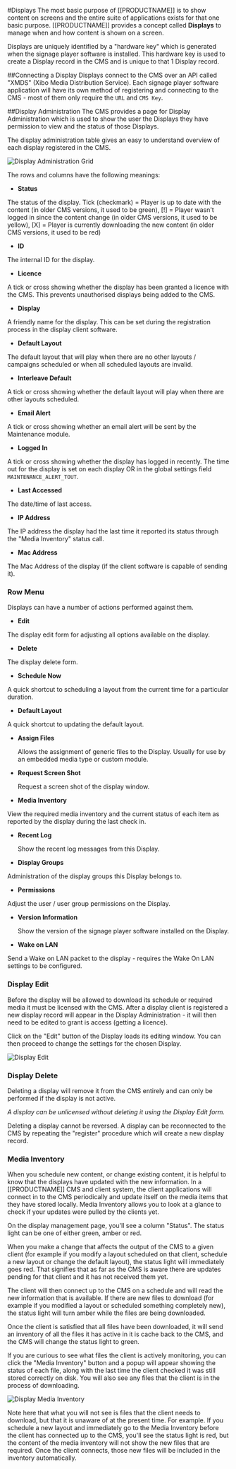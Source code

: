 <!--toc=displays-->
#Displays
The most basic purpose of [[PRODUCTNAME]] is to show content on screens and the entire suite of applications exists for that one basic purpose. [[PRODUCTNAME]] provides a concept called **Displays** to manage when and how content is shown on a screen.

Displays are uniquely identified by a "hardware key" which is generated when the signage player software is installed. This hardware key is used to create a Display record in the CMS and is unique to that 1 Display record.

##Connecting a Display
Displays connect to the CMS over an API called "XMDS" (Xibo Media Distribution Service). Each signage player software application will have its own method of registering and connecting to the CMS - most of them only require the `URL` and `CMS Key`.

##Display Administration
The CMS provides a page for Display Administration which is used to show the user the Displays they have permission to view and the status of those Displays.

The display administration table gives an easy to understand overview of each display registered in the CMS. 

![Display Administration Grid](img/displays_administration.png)

The rows and columns have the following meanings:

- **Status**

 The status of the display. 
 Tick (checkmark) = Player is up to date with the content (in older CMS versions, it used to be green), 
 [!] = Player wasn't logged in since the content change (in older CMS versions, it used to be yellow),
 [X] = Player is currently downloading the new content (in older CMS versions, it used to be red)

- **ID**

 The internal ID for the display.

- **Licence**

 A tick or cross showing whether the display has been granted a licence with the CMS. This prevents unauthorised displays being added to the CMS.

- **Display**

 A friendly name for the display. This can be set during the registration process in the display client software.

- **Default Layout**

 The default layout that will play when there are no other layouts / campaigns scheduled or when all scheduled layouts are invalid.

- **Interleave Default**

 A tick or cross showing whether the default layout will play when there are other layouts scheduled.

- **Email Alert**

 A tick or cross showing whether an email alert will be sent by the Maintenance module.

- **Logged In**

 A tick or cross showing whether the display has logged in recently. The time out for the display is set on each display OR in the global settings field `MAINTENANCE_ALERT_TOUT`.

- **Last Accessed**

 The date/time of last access.

- **IP Address**

 The IP address the display had the last time it reported its status through the "Media Inventory" status call.

- **Mac Address**

 The Mac Address of the display (if the client software is capable of sending it).

### Row Menu
Displays can have a number of actions performed against them.

- **Edit**

 The display edit form for adjusting all options available on the display.

- **Delete**

 The display delete form.

- **Schedule Now**

 A quick shortcut to scheduling a layout from the current time for a particular duration.

- **Default Layout**

 A quick shortcut to updating the default layout.

- **Assign Files**

    Allows the assignment of generic files to the Display. Usually for use by an embedded media type or custom module.

- **Request Screen Shot**
    
    Request a screen shot of the display window.

- **Media Inventory**

 View the required media inventory and the current status of each item as reported by the display during the last check in.

- **Recent Log**

    Show the recent log messages from this Display.

- **Display Groups**

 Administration of the display groups this Display belongs to.

- **Permissions**

 Adjust the user / user group permissions on the Display.

- **Version Information**

    Show the version of the signage player software installed on the Display.

- **Wake on LAN**

 Send a Wake on LAN packet to the display - requires the Wake On LAN settings to be configured.

### Display Edit
Before the display will be allowed to download its schedule or required media it must be licensed with the CMS. After a display client is registered a new display record will appear in the Display Administration - it will then need to be edited to grant is access (getting a licence).

Click on the "Edit" button of the Display loads its editing window. You can then proceed to change the settings for the chosen Display.

![Display Edit](img/displays_edit.png)

### Display Delete
Deleting a display will remove it from the CMS entirely and can only be performed if the display is not active.

_A display can be unlicensed without deleting it using the Display Edit form._

Deleting a display cannot be reversed. A display can be reconnected to the CMS by repeating the "register" procedure which will create a new display record.

### Media Inventory

When you schedule new content, or change existing content, it is helpful to know that the displays have updated with the new 
information. In a [[PRODUCTNAME]] CMS and client system, the client applications will connect in to the CMS periodically 
and update itself on the media items that they have stored locally. Media Inventory allows you to look at a glance to check if 
your updates were pulled by the clients yet.

On the display management page, you'll see a column "Status". The status light can be one of either green, amber or red.

When you make a change that affects the output of the CMS to a given client (for example if you modify a layout scheduled 
on that client, schedule a new layout or change the default layout), the status light will immediately goes red. That signifies 
that as far as the CMS is aware there are updates pending for that client and it has not received them yet.

The client will then connect up to the CMS on a schedule and will read the new information that is available. If there 
are new files to download (for example if you modified a layout or scheduled something completely new), the status light will 
turn amber while the files are being downloaded.

Once the client is satisfied that all files have been downloaded, it will send an inventory of all the files it has active 
in it is cache back to the CMS, and the CMS will change the status light to green.

If you are curious to see what files the client is actively monitoring, you can click the "Media Inventory" button and a popup 
will appear showing the status of each file, along with the last time the client checked it was still stored correctly on disk. 
You will also see any files that the client is in the process of downloading.

![Display Media Inventory](img/displays_cms_media_inventory.png)

Note here that what you will not see is files that the client needs to download, but that it is unaware of at the present time. For example. If you schedule a new layout and immediately go to the Media Inventory before the client has connected up to the CMS, you'll see the status light is red, but the content of the media inventory will not show the new files that are required. Once the client connects, those new files will be included in the inventory automatically.